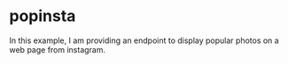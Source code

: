 # popinsta
 In this example, I am providing an endpoint to display popular photos on a web page from instagram.

